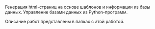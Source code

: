 Генерация html-страниц на основе шаблонов и информации из базы данных. Управление базами данных из Python-программ.

Описание работ представлены в папках с этой работой.

